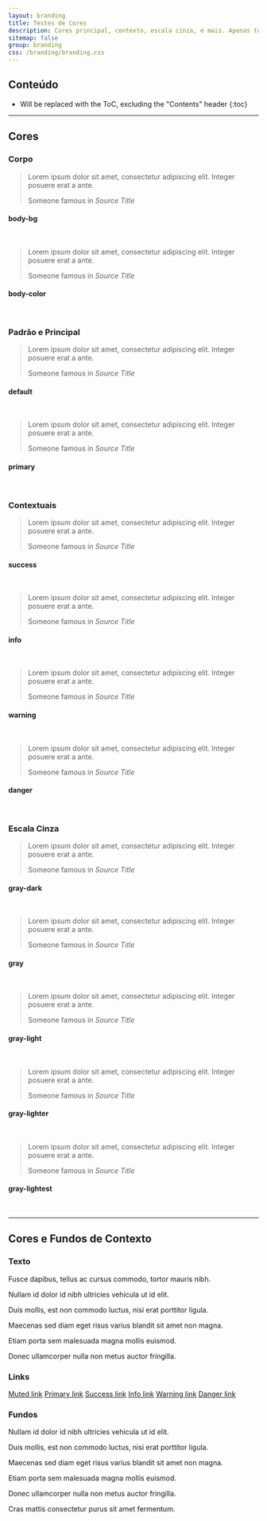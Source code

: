 ```yaml
---
layout: branding
title: Testes de Cores
description: Cores principal, contexto, escala cinza, e mais. Apenas tudo o que você vai precisar para colorir seu tema...
sitemap: false
group: branding
css: /branding/branding.css
---
```


## Conteúdo

* Will be replaced with the ToC, excluding the "Contents" header
{:toc}

* * *

## Cores

### Corpo
<div class="row">
  <div class="col-sm-6">
    <div class="card card-body-bg text-xs-center" data-color="body-bg">
      <div class="card-block">
        <blockquote class="card-blockquote">
          <p>Lorem ipsum dolor sit amet, consectetur adipiscing elit. Integer posuere erat a ante.</p>
          <footer>Someone famous in <cite title="Source Title">Source Title</cite></footer>
        </blockquote>
      </div>
    </div>
    <h4 class="text-muted">body-bg</h4>
    <p class="text-uppercase small">
      <span data-color-rgb="body-bg"></span><br>
      <span data-color-hex="body-bg"></span>
    </p>
  </div>
  <div class="col-sm-6">
    <div class="card card-inverse card-body-color text-xs-center" data-color="body-color">
      <div class="card-block">
        <blockquote class="card-blockquote">
          <p>Lorem ipsum dolor sit amet, consectetur adipiscing elit. Integer posuere erat a ante.</p>
          <footer>Someone famous in <cite title="Source Title">Source Title</cite></footer>
        </blockquote>
      </div>
    </div>
    <h4 class="text-muted">body-color</h4>
    <p class="text-uppercase small">
      <span data-color-rgb="body-color"></span><br>
      <span data-color-hex="body-color"></span>
    </p>
  </div>
</div>

### Padrão e Principal

<div class="row">
  <div class="col-sm-6">
    <div class="card card-default text-xs-center" data-color="default">
      <div class="card-block">
        <blockquote class="card-blockquote">
          <p>Lorem ipsum dolor sit amet, consectetur adipiscing elit. Integer posuere erat a ante.</p>
          <footer>Someone famous in <cite title="Source Title">Source Title</cite></footer>
        </blockquote>
      </div>
    </div>
    <h4 class="text-muted">default</h4>
    <p class="text-uppercase small">
      <span data-color-rgb="default"></span><br>
      <span data-color-hex="default"></span>
    </p>
  </div>
  <div class="col-sm-6">
    <div class="card card-inverse card-primary text-xs-center" data-color="primary">
      <div class="card-block">
        <blockquote class="card-blockquote">
          <p>Lorem ipsum dolor sit amet, consectetur adipiscing elit. Integer posuere erat a ante.</p>
          <footer>Someone famous in <cite title="Source Title">Source Title</cite></footer>
        </blockquote>
      </div>
    </div>
    <h4 class="text-muted">primary</h4>
    <p class="text-uppercase small">
      <span data-color-rgb="primary"></span><br>
      <span data-color-hex="primary"></span>
    </p>
  </div>
</div>

### Contextuais

<div class="row">
  <div class="col-sm-3">
    <div class="card card-inverse card-success text-xs-center" data-color="success">
      <div class="card-block">
        <blockquote class="card-blockquote">
          <p>Lorem ipsum dolor sit amet, consectetur adipiscing elit. Integer posuere erat a ante.</p>
          <footer>Someone famous in <cite title="Source Title">Source Title</cite></footer>
        </blockquote>
      </div>
    </div>
    <h4 class="text-muted">success</h4>
    <p class="text-uppercase small">
      <span data-color-rgb="success"></span><br>
      <span data-color-hex="success"></span>
    </p>
  </div>
  <div class="col-sm-3">
    <div class="card card-inverse card-info text-xs-center" data-color="info">
      <div class="card-block">
        <blockquote class="card-blockquote">
          <p>Lorem ipsum dolor sit amet, consectetur adipiscing elit. Integer posuere erat a ante.</p>
          <footer>Someone famous in <cite title="Source Title">Source Title</cite></footer>
        </blockquote>
      </div>
    </div>
    <h4 class="text-muted">info</h4>
    <p class="text-uppercase small">
      <span data-color-rgb="info"></span><br>
      <span data-color-hex="info"></span>
    </p>
  </div>
  <div class="col-sm-3">
    <div class="card card-inverse card-warning text-xs-center" data-color="warning">
      <div class="card-block">
        <blockquote class="card-blockquote">
          <p>Lorem ipsum dolor sit amet, consectetur adipiscing elit. Integer posuere erat a ante.</p>
          <footer>Someone famous in <cite title="Source Title">Source Title</cite></footer>
        </blockquote>
      </div>
    </div>
    <h4 class="text-muted">warning</h4>
    <p class="text-uppercase small">
      <span data-color-rgb="warning"></span><br>
      <span data-color-hex="warning"></span>
    </p>
  </div>
  <div class="col-sm-3">
    <div class="card card-inverse card-danger text-xs-center" data-color="danger">
      <div class="card-block">
        <blockquote class="card-blockquote">
          <p>Lorem ipsum dolor sit amet, consectetur adipiscing elit. Integer posuere erat a ante.</p>
          <footer>Someone famous in <cite title="Source Title">Source Title</cite></footer>
        </blockquote>
      </div>
    </div>
    <h4 class="text-muted">danger</h4>
    <p class="text-uppercase small">
      <span data-color-rgb="danger"></span><br>
      <span data-color-hex="danger"></span>
    </p>
  </div>
</div>

### Escala Cinza

<div class="row">
  <div class="col-sm-2">
    <div class="card card-inverse card-gray-dark text-xs-center" data-color="gray-dark">
      <div class="card-block">
        <blockquote class="card-blockquote">
          <p>Lorem ipsum dolor sit amet, consectetur adipiscing elit. Integer posuere erat a ante.</p>
          <footer>Someone famous in <cite title="Source Title">Source Title</cite></footer>
        </blockquote>
      </div>
    </div>
    <h4 class="text-muted">gray-dark</h4>
    <p class="text-uppercase small">
      <span data-color-rgb="gray-dark"></span><br>
      <span data-color-hex="gray-dark"></span>
    </p>
  </div>
  <div class="col-sm-2">
    <div class="card card-inverse card-gray text-xs-center" data-color="gray">
      <div class="card-block">
        <blockquote class="card-blockquote">
          <p>Lorem ipsum dolor sit amet, consectetur adipiscing elit. Integer posuere erat a ante.</p>
          <footer>Someone famous in <cite title="Source Title">Source Title</cite></footer>
        </blockquote>
      </div>
    </div>
    <h4 class="text-muted">gray</h4>
    <p class="text-uppercase small">
      <span data-color-rgb="gray"></span><br>
      <span data-color-hex="gray"></span>
    </p>
  </div>
  <div class="col-sm-2">
    <div class="card card-inverse card-gray-light text-xs-center" data-color="gray-light">
      <div class="card-block">
        <blockquote class="card-blockquote">
          <p>Lorem ipsum dolor sit amet, consectetur adipiscing elit. Integer posuere erat a ante.</p>
          <footer>Someone famous in <cite title="Source Title">Source Title</cite></footer>
        </blockquote>
      </div>
    </div>
    <h4 class="text-muted">gray-light</h4>
    <p class="text-uppercase small">
      <span data-color-rgb="gray-light"></span><br>
      <span data-color-hex="gray-light"></span>
    </p>
  </div>
  <div class="col-sm-2">
    <div class="card card-gray-lighter text-xs-center" data-color="gray-lighter">
      <div class="card-block">
        <blockquote class="card-blockquote">
          <p>Lorem ipsum dolor sit amet, consectetur adipiscing elit. Integer posuere erat a ante.</p>
          <footer>Someone famous in <cite title="Source Title">Source Title</cite></footer>
        </blockquote>
      </div>
    </div>
    <h4 class="text-muted">gray-lighter</h4>
    <p class="text-uppercase small">
      <span data-color-rgb="gray-lighter"></span><br>
      <span data-color-hex="gray-lighter"></span>
    </p>
  </div>
  <div class="col-sm-2">
    <div class="card card-gray-lightest text-xs-center" data-color="gray-lightest">
      <div class="card-block">
        <blockquote class="card-blockquote">
          <p>Lorem ipsum dolor sit amet, consectetur adipiscing elit. Integer posuere erat a ante.</p>
          <footer>Someone famous in <cite title="Source Title">Source Title</cite></footer>
        </blockquote>
      </div>
    </div>
    <h4 class="text-muted">gray-lightest</h4>
    <p class="text-uppercase small">
      <span data-color-rgb="gray-lightest"></span><br>
      <span data-color-hex="gray-lightest"></span>
    </p>
  </div>
</div>

* * *

## Cores e Fundos de Contexto

### Texto

<p class="text-muted">Fusce dapibus, tellus ac cursus commodo, tortor mauris nibh.</p>
<p class="text-primary">Nullam id dolor id nibh ultricies vehicula ut id elit.</p>
<p class="text-success">Duis mollis, est non commodo luctus, nisi erat porttitor ligula.</p>
<p class="text-info">Maecenas sed diam eget risus varius blandit sit amet non magna.</p>
<p class="text-warning">Etiam porta sem malesuada magna mollis euismod.</p>
<p class="text-danger">Donec ullamcorper nulla non metus auctor fringilla.</p>

### Links

<a href="#" class="text-muted">Muted link</a>
<a href="#" class="text-primary">Primary link</a>
<a href="#" class="text-success">Success link</a>
<a href="#" class="text-info">Info link</a>
<a href="#" class="text-warning">Warning link</a>
<a href="#" class="text-danger">Danger link</a>

### Fundos

<p><div class="bg-primary">Nullam id dolor id nibh ultricies vehicula ut id elit.</div></p>
<p><div class="bg-success">Duis mollis, est non commodo luctus, nisi erat porttitor ligula.</div></p>
<p><div class="bg-info">Maecenas sed diam eget risus varius blandit sit amet non magna.</div></p>
<p><div class="bg-warning">Etiam porta sem malesuada magna mollis euismod.</div></p>
<p><div class="bg-danger">Donec ullamcorper nulla non metus auctor fringilla.</div></p>
<p><div class="bg-inverse">Cras mattis consectetur purus sit amet fermentum.</div></p>


<script src="http://ajax.googleapis.com/ajax/libs/jquery/1.10.0/jquery.min.js"></script>
<script type="text/javascript">
  $( document ).ready(function() {
    $("div[data-color]").each(function(){
      var hexDigits = new Array ("0","1","2","3","4","5","6","7","8","9","a","b","c","d","e","f");

      //Function to convert hex format to a rgb color
      function rgb2hex(rgb) {
       rgb = rgb.match(/^rgb\((\d+),\s*(\d+),\s*(\d+)\)$/);
       return "#" + hex(rgb[1]) + hex(rgb[2]) + hex(rgb[3]);
      };

      function hex(x) {
        return isNaN(x) ? "00" : hexDigits[(x - x % 16) / 16] + hexDigits[x % 16];
      };

      function doColor(color) {
        rgb = $( "div[data-color~="+color+"]" ).css('background-color');
        hex = rgb2hex(rgb);
        $( "span[data-color-rgb~="+color+"]" ).text("" + rgb);
        $( "span[data-color-hex~="+color+"]" ).text("" + hex);
        console.log(rgb);
        console.log(hex);
      };

      doColor( $(this).data("color") );
    });
  });
</script>

